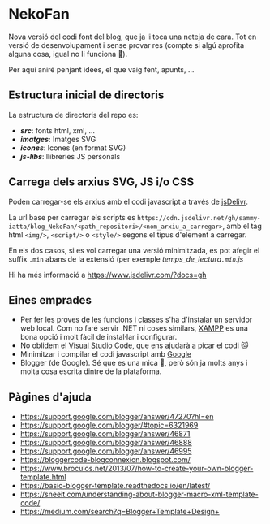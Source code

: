 # NekoFan
Nova versió del codi font del blog, que ja li toca una neteja de cara. Tot en versió de desenvolupament i sense provar res (compte si algú aprofita alguna cosa, igual no li funciona :pray:).

Per aquí aniré penjant idees, el que vaig fent, apunts, ...

## Estructura inicial de directoris
La estructura de directoris del repo es:
- **_src_**: fonts html, xml, ...
- **_imatges_**: Imatges SVG
- **_icones_**: Icones (en format SVG)
- **_js-libs_**: llibreries JS personals

## Carrega dels arxius SVG, JS i/o CSS
Poden carregar-se els arxius amb el codi javascript  a través de [jsDelivr](https://www.jsdelivr.com/).

La url base per carregar els scripts es `https://cdn.jsdelivr.net/gh/sammy-iatta/blog_NekoFan/<path_repositori>/<nom_arxiu_a_carregar>`, amb el tag html `<img/>`, `<script/>` o `<style/>` segons el tipus d'element a carregar.

En els dos casos, si es vol carregar una versió minimitzada, es pot afegir el suffix `.min` abans de la extensió (per exemple *temps_de_lectura`.min`.js*

Hi ha més informació a https://www.jsdelivr.com/?docs=gh

## Eines emprades
- Per fer les proves de les funcions i classes s'ha d'instalar un servidor web local. Com no faré servir .NET ni coses similars, [XAMPP](https://www.apachefriends.org/) es una bona opció i molt fàcil de instal·lar i configurar.
- No oblidem el [Visual Studio Code](https://code.visualstudio.com/), que ens ajudarà a picar el codi :cat:
- Minimitzar i compilar el codi javascript amb [Google](https://closure-compiler.appspot.com/home)
- Blogger (de Google). Sé que es una mica :shit:, però són ja molts anys i molta cosa escrita dintre de la plataforma.

## Pàgines d'ajuda
- https://support.google.com/blogger/answer/47270?hl=en
- https://support.google.com/blogger/#topic=6321969
- https://support.google.com/blogger/answer/46871
- https://support.google.com/blogger/answer/46888
- https://support.google.com/blogger/answer/46995
- https://bloggercode-blogconnexion.blogspot.com/
- https://www.broculos.net/2013/07/how-to-create-your-own-blogger-template.html
- https://basic-blogger-template.readthedocs.io/en/latest/
- https://sneeit.com/understanding-about-blogger-macro-xml-template-code/
- https://medium.com/search?q=Blogger+Template+Design+
